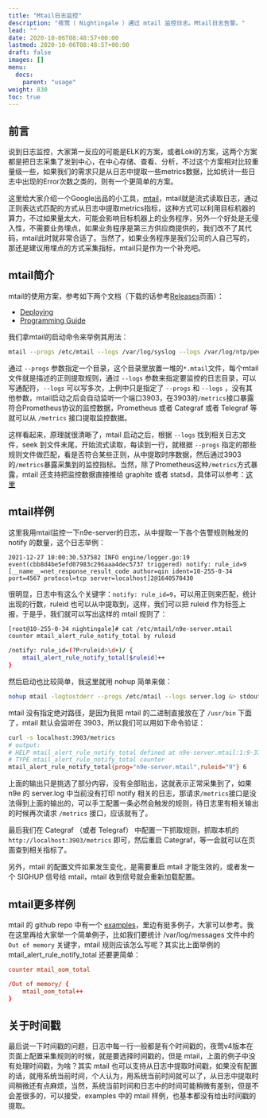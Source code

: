 ```yaml
---
title: "Mtail日志监控"
description: "夜莺（ Nightingale ）通过 mtail 监控日志。Mtail日志告警。"
lead: ""
date: 2020-10-06T08:48:57+00:00
lastmod: 2020-10-06T08:48:57+00:00
draft: false
images: []
menu:
  docs:
    parent: "usage"
weight: 830
toc: true
---
```



## 前言

说到日志监控，大家第一反应的可能是ELK的方案，或者Loki的方案，这两个方案都是把日志采集了发到中心，在中心存储、查看、分析，不过这个方案相对比较重量级一些，如果我们的需求只是从日志中提取一些metrics数据，比如统计一些日志中出现的Error次数之类的，则有一个更简单的方案。

这里给大家介绍一个Google出品的小工具，[mtail](https://github.com/google/mtail)，mtail就是流式读取日志，通过正则表达式匹配的方式从日志中提取metrics指标，这种方式可以利用目标机器的算力，不过如果量太大，可能会影响目标机器上的业务程序，另外一个好处是无侵入性，不需要业务埋点，如果业务程序是第三方供应商提供的，我们改不了其代码，mtail此时就非常合适了。当然了，如果业务程序是我们公司的人自己写的，那还是建议用埋点的方式采集指标，mtail只是作为一个补充吧。

## mtail简介

mtail的使用方案，参考如下两个文档（下载的话参考[Releases](https://github.com/google/mtail/releases)页面）：

- [Deploying](https://github.com/google/mtail/blob/main/docs/Deploying.md)
- [Programming Guide](https://google.github.io/mtail/Programming-Guide.html)

我们拿mtail的启动命令来举例其用法：

```bash
mtail --progs /etc/mtail --logs /var/log/syslog --logs /var/log/ntp/peerstats
```

通过 `--progs` 参数指定一个目录，这个目录里放置一堆的`*.mtail`文件，每个mtail文件就是描述的正则提取规则，通过 `--logs` 参数来指定要监控的日志目录，可以写通配符，`--logs` 可以写多次，上例中只是指定了 `--progs` 和 `--logs` ，没有其他参数，mtail启动之后会自动监听一个端口3903，在3903的`/metrics`接口暴露符合Prometheus协议的监控数据，Prometheus 或者 Categraf 或者 Telegraf 等就可以从 `/metrics` 接口提取监控数据。

这样看起来，原理就很清晰了，mtail 启动之后，根据 `--logs` 找到相关日志文件，seek 到文件末尾，开始流式读取，每读到一行，就根据 `--progs` 指定的那些规则文件做匹配，看是否符合某些正则，从中提取时序数据，然后通过3903的`/metrics`暴露采集到的监控指标。当然，除了Prometheus这种`/metrics`方式暴露，mtail 还支持把监控数据直接推给 graphite 或者 statsd，具体可以参考：[这里](https://github.com/google/mtail/blob/main/docs/Interoperability.md)

## mtail样例

这里我用mtail监控一下n9e-server的日志，从中提取一下各个告警规则触发的 notify 的数量，这个日志举例：

```
2021-12-27 10:00:30.537582 INFO engine/logger.go:19 event(cbb8d4be5efd07983c296aaa4dec5737 triggered) notify: rule_id=9 [__name__=net_response_result_code author=qin ident=10-255-0-34 port=4567 protocol=tcp server=localhost]2@1640570430
```

很明显，日志中有这么个关键字：`notify: rule_id=9`，可以用正则来匹配，统计出现的行数，ruleid 也可以从中提取到，这样，我们可以把 ruleid 作为标签上报，于是乎，我们就可以写出这样的 mtail 规则了：

```bash
[root@10-255-0-34 nightingale]# cat /etc/mtail/n9e-server.mtail
counter mtail_alert_rule_notify_total by ruleid

/notify: rule_id=(?P<ruleid>\d+)/ {
    mtail_alert_rule_notify_total[$ruleid]++
}
```

然后启动也比较简单，我这里就用 nohup 简单来做：

```bash
nohup mtail -logtostderr --progs /etc/mtail --logs server.log &> stdout.log &
```

mtail 没有指定绝对路径，是因为我把 mtail 的二进制直接放在了 `/usr/bin` 下面了，mtail 默认会监听在 3903，所以我们可以用如下命令验证：

```bash
curl -s localhost:3903/metrics
# output:
# HELP mtail_alert_rule_notify_total defined at n9e-server.mtail:1:9-37
# TYPE mtail_alert_rule_notify_total counter
mtail_alert_rule_notify_total{prog="n9e-server.mtail",ruleid="9"} 6
```

上面的输出只是挑选了部分内容，没有全部贴出，这就表示正常采集到了，如果 n9e 的 server.log 中当前没有打印 notify 相关的日志，那请求`/metrics`接口是没法得到上面的输出的，可以手工配置一条必然会触发的规则，待日志里有相关输出的时候再次请求 `/metrics` 接口，应该就有了。

最后我们在 Categraf （或者 Telegraf） 中配置一下抓取规则，抓取本机的 `http://localhost:3903/metrics` 即可，然后重启 Categraf，等一会就可以在页面查到相关指标了。

另外，mtail 的配置文件如果发生变化，是需要重启 mtail 才能生效的，或者发一个 SIGHUP 信号给 mtail，mtail 收到信号就会重新加载配置。

## mtail更多样例

mtail 的 github repo 中有一个 [examples](https://github.com/google/mtail/tree/main/examples)，里边有挺多例子，大家可以参考。我在这里再给大家举一个简单例子，比如我们要统计 /var/log/messages 文件中的 `Out of memory` 关键字，mtail 规则应该怎么写呢？其实比上面举例的 mtail_alert_rule_notify_total 还要更简单：

```conf
counter mtail_oom_total

/Out of memory/ {
    mtail_oom_total++
}
```

## 关于时间戳

最后说一下时间戳的问题，日志中每一行一般都是有个时间戳的，夜莺v4版本在页面上配置采集规则的时候，就是要选择时间戳的，但是 mtail，上面的例子中没有处理时间戳，为啥？其实 mtail 也可以支持从日志中提取时间戳，如果没有配置的话，就用系统当前时间，个人认为，用系统当前时间就可以了，从日志中提取时间稍微还有点麻烦，当然，系统当前时间和日志中的时间可能稍微有差别，但是不会差很多的，可以接受，examples 中的 mtail 样例，也基本都没有给出时间戳的提取。
